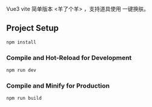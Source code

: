 <!--
 * @Author: Mr·bi
 * @Date: 2022-09-20 15:15:57
 * @explain: 
 * @LastEditTime: 2022-09-21 12:05:47
-->
Vue3 vite 
简单版本 <羊了个羊> ，支持道具使用 一键换肤。

## Project Setup

```sh
npm install
```

### Compile and Hot-Reload for Development

```sh
npm run dev
```

### Compile and Minify for Production

```sh
npm run build
```
